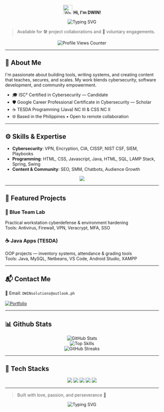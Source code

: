 <p align="center">
  <img src="https://media.giphy.com/media/hvRJCLFzcasrR4ia7z/giphy.gif" width="30" alt="Waving hand" />
  <strong>Hi, I'm DWIN!</strong>
</p>

<p align="center">
  <img src="https://readme-typing-svg.demolab.com?font=Fira+Code&size=24&pause=0&speed=0&color=00F7FF&center=true&vCenter=true&width=435&lines=AI+%26+Cybersecurity+Enthusiast;Java+Programmer;Content+Creator" alt="Typing SVG" />
</p>

> Available for 🛠️ project collaborations and 🌱 voluntary engagements.
<p align="center">
  <img src="https://komarev.com/ghpvc/?username=AldwinJay&label=Profile+Views&color=blue&style=for-the-badge" alt="Profile Views Counter" />
</p>

---

## 🚀 About Me

I'm passionate about building tools, writing systems, and creating content that teaches, secures, and scales. My work blends cybersecurity, software development, and community empowerment.

- 🎓 ISC² Certified in Cybersecurity — Candidate  
- 🛡️ Google Career Professional Certificate in Cybersecurity — Scholar  
- ☕ TESDA Programming (Java) NC III & CSS NC II   
- 🌐 Based in the Philippines • Open to remote collaboration

---

## ⚙️ Skills & Expertise

- **Cybersecurity**: VPN, Encryption, CIA, CISSP, NIST CSF, SIEM, Playbooks  
- **Programming**: HTML, CSS, Javascript, Java, HTML, SQL, LAMP Stack, Spring, Swing  
- **Content & Community**: SEO, SMM, Chatbots, Audience Growth

<p align="center">
  <img src="https://skillicons.dev/icons?i=java,html,css,javascript,sql,linux,git" />
</p>

---

## 🧠 Featured Projects

### 🔐 Blue Team Lab  
Practical workstation cyberdefense & environment hardening  
Tools: Antivirus, Firewall, VPN, Veracrypt, MFA, SSO

### ☕ Java Apps (TESDA)  
OOP projects — inventory systems, attendance & grading tools  
Tools: Java, MySQL, Netbeans, VS Code, Android Studio, XAMPP

---

## 📬 Contact Me

📧 Email: `DWINsolutions@outlook.ph`<br/><br/>
[![Portfolio](https://img.shields.io/badge/-Portfolio-black?style=flat-square&logo=github)](https://dwin.is-a.dev)

<!-----

## 🏅 Continuous Learning
![ISC² Certified in Cybersecurity](https://img.shields.io/badge/ISC²-Candidate-blue?logo=ISC2)
![Google Cybersecurity Scholar](https://img.shields.io/badge/Google-Career%20Certificate-green?logo=Google)
![TESDA Java NC III](https://img.shields.io/badge/TESDA-Java%20NC%20III-orange)
![TESDA CSS NC II](https://img.shields.io/badge/TESDA-CSS%20NC%20II-yellow)-->

---

## 📊 Github Stats
<p align="center">
  <img src="https://github-readme-stats.vercel.app/api?username=aldwinjay&show_icons=true&theme=radical" alt="GitHub Stats" /><br/>
  <img src="https://github-readme-stats.vercel.app/api/top-langs/?username=aldwinjay&layout=compact" alt="Top Skills" /><br/>
  <img src="https://github-readme-streak-stats.herokuapp.com/?user=aldwinjay" alt="GitHub Streaks" />
</p>

---

## 🚀 Tech Stacks
<p align="center">
  <img src="https://img.shields.io/badge/-HTML5-black?style=flat-square&logo=html5" />
  <img src="https://img.shields.io/badge/-CSS-black?style=flat-square&logo=css" />
  <img src="https://img.shields.io/badge/-JavaScript-black?style=flat-square&logo=javascript" />
  <img src="https://img.shields.io/badge/-Java-black?style=flat-square&logo=java" />
  <img src="https://img.shields.io/badge/-SQL-black?style=flat-square&logo=sql" />
</p>

---

> Built with love, passion, and perseverance 💙

<p align="center">
  <img src="https://readme-typing-svg.demolab.com?font=Fira+Code&size=24&pause=0&speed=0&color=00F7FF&center=true&vCenter=true&width=435&lines=Let's+build+something+great!" alt="Typing SVG" />
</p>
